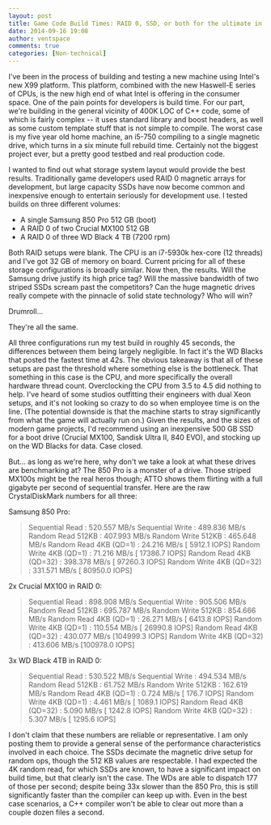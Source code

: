 ```yaml
---
layout: post
title: Game Code Build Times: RAID 0, SSD, or both for the ultimate in speed?
date: 2014-09-16 19:08
author: ventspace
comments: true
categories: [Non-technical]
---
```

I've been in the process of building and testing a new machine using Intel's new X99 platform. This platform, combined with the new Haswell-E series of CPUs, is the new high end of what Intel is offering in the consumer space. One of the pain points for developers is build time. For our part, we're building in the general vicinity of 400K LOC of C++ code, some of which is fairly complex -- it uses standard library and boost headers, as well as some custom template stuff that is not simple to compile. The worst case is my five year old home machine, an i5-750 compiling to a single magnetic drive, which turns in a six minute full rebuild time. Certainly not the biggest project ever, but a pretty good testbed and real production code.

I wanted to find out what storage system layout would provide the best results. Traditionally game developers used RAID 0 magnetic arrays for development, but large capacity SSDs have now become common and inexpensive enough to entertain seriously for development use. I tested builds on three different volumes:
<ul>
	<li>A single Samsung 850 Pro 512 GB (boot)</li>
	<li>A RAID 0 of two Crucial MX100 512 GB</li>
	<li>A RAID 0 of three WD Black 4 TB (7200 rpm)</li>
</ul>
Both RAID setups were blank. The CPU is an i7-5930k hex-core (12 threads) and I've got 32 GB of memory on board. Current pricing for all of these storage configurations is broadly similar. Now then, the results. Will the Samsung drive justify its high price tag? Will the massive bandwidth of two striped SSDs scream past the competitors? Can the huge magnetic drives really compete with the pinnacle of solid state technology? Who will win?

Drumroll...

They're all the same.

All three configurations run my test build in roughly 45 seconds, the differences between them being largely negligible. In fact it's the WD Blacks that posted the fastest time at 42s. The obvious takeaway is that all of these setups are past the threshold where something else is the bottleneck. That something in this case is the CPU, and more specifically the overall hardware thread count. Overclocking the CPU from 3.5 to 4.5 did nothing to help. I've heard of some studios outfitting their engineers with dual Xeon setups, and it's not looking so crazy to do so when employee time is on the line. (The potential downside is that the machine starts to stray significantly from what the game will actually run on.) Given the results, and the sizes of modern game projects, I'd recommend using an inexpensive 500 GB SSD for a boot drive (Crucial MX100, Sandisk Ultra II, 840 EVO), and stocking up on the WD Blacks for data. Case closed.

But... as long as we're here, why don't we take a look at what these drives are benchmarking at? The 850 Pro is a monster of a drive. Those striped MX100s might be the real heros though; ATTO shows them flirting with a full gigabyte per second of sequential transfer. Here are the raw CrystalDiskMark numbers for all three:

Samsung 850 Pro:
<blockquote>Sequential Read : 520.557 MB/s
Sequential Write : 489.836 MB/s
Random Read 512KB : 407.993 MB/s
Random Write 512KB : 465.648 MB/s
Random Read 4KB (QD=1) : 24.216 MB/s [ 5912.1 IOPS]
Random Write 4KB (QD=1) : 71.216 MB/s [ 17386.7 IOPS]
Random Read 4KB (QD=32) : 398.378 MB/s [ 97260.3 IOPS]
Random Write 4KB (QD=32) : 331.571 MB/s [ 80950.0 IOPS]</blockquote>
2x Crucial MX100 in RAID 0:
<blockquote>Sequential Read : 898.908 MB/s
Sequential Write : 905.506 MB/s
Random Read 512KB : 695.787 MB/s
Random Write 512KB : 854.666 MB/s
Random Read 4KB (QD=1) : 26.271 MB/s [ 6413.8 IOPS]
Random Write 4KB (QD=1) : 110.554 MB/s [ 26990.8 IOPS]
Random Read 4KB (QD=32) : 430.077 MB/s [104999.3 IOPS]
Random Write 4KB (QD=32) : 413.606 MB/s [100978.0 IOPS]</blockquote>
3x WD Black 4TB in RAID 0:
<blockquote>Sequential Read : 530.522 MB/s
Sequential Write : 494.534 MB/s
Random Read 512KB : 61.752 MB/s
Random Write 512KB : 162.619 MB/s
Random Read 4KB (QD=1) : 0.724 MB/s [ 176.7 IOPS]
Random Write 4KB (QD=1) : 4.461 MB/s [ 1089.1 IOPS]
Random Read 4KB (QD=32) : 5.090 MB/s [ 1242.8 IOPS]
Random Write 4KB (QD=32) : 5.307 MB/s [ 1295.6 IOPS]</blockquote>
I don't claim that these numbers are reliable or representative. I am only posting them to provide a general sense of the performance characteristics involved in each choice. The SSDs decimate the magnetic drive setup for random ops, though the 512 KB values are respectable. I had expected the 4K random read, for which SSDs are known, to have a significant impact on build time, but that clearly isn't the case. The WDs are able to dispatch 177 of those per second; despite being 33x slower than the 850 Pro, this is still significantly faster than the compiler can keep up with. Even in the best case scenarios, a C++ compiler won't be able to clear out more than a couple dozen files a second.
